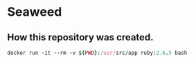 # Seaweed

## How this repository was created.

```ruby
docker run -it --rm -v ${PWD}:/usr/src/app ruby:2.6.5 bash
```

